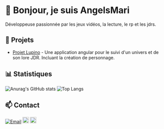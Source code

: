 # 👋 Bonjour, je suis AngelsMari

Développeuse passionnée par les jeux vidéos, la lecture, le rp et les jdrs. 

## 🚀 Projets
- [Projet Lupino](https://github.com/AngelsMari/Lupino) - Une application angular pour le suivi d'un univers et de son lore JDR. Incluant la création de personnage.

## 📊 Statistiques
![Anurag's GitHub stats](https://github-readme-stats.vercel.app/api?username=AngelsMari&show_icons=true&theme=radical)
![Top Langs](https://github-readme-stats.vercel.app/api/top-langs/?username=AngelsMari&layout=compact)

## 📫 Contact

[![Email](https://img.shields.io/badge/Email-marine.deruelle@laposte.net-blue)](mailto:marine.deruelle@laposte.net) [<img src="https://cdn-icons-png.flaticon.com/512/174/174857.png" width="20" height="20">](https://www.linkedin.com/in/marine-deruelle-088571187/) [<img src="https://cdn-icons-png.flaticon.com/512/733/733579.png" width="20" height="20">](https://x.com/Orphenia)
